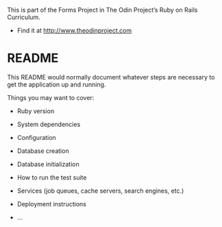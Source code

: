 
This is part of the Forms Project in The Odin Project’s Ruby on Rails Curriculum. 

* Find it at http://www.theodinproject.com


# README

This README would normally document whatever steps are necessary to get the
application up and running.

Things you may want to cover:

* Ruby version

* System dependencies

* Configuration

* Database creation

* Database initialization

* How to run the test suite

* Services (job queues, cache servers, search engines, etc.)

* Deployment instructions

* ...
